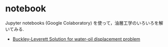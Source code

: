# notebook

Jupyter notebooks (Google Colaboratory) を使って，油層工学のいろいろを解いてみる.

- [Buckley-Leverett Solution for water-oil displacement problem](/Buckley_Leverett.ipynb)

